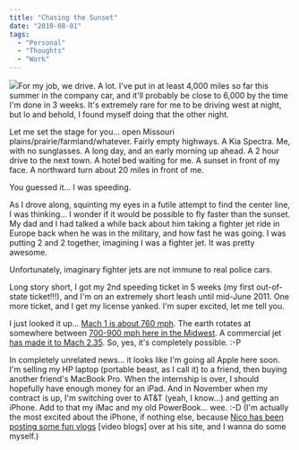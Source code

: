 ```yaml
---
title: "Chasing the Sunset"
date: "2010-08-01"
tags:
  - "Personal"
  - "Thoughts"
  - "Work"
---
```


![](images/IMG_6307-copy-790545.jpg)For my job, we drive. A lot. I've put in at least 4,000 miles so far this summer in the company car, and it'll probably be close to 6,000 by the time I'm done in 3 weeks. It's extremely rare for me to be driving west at night, but lo and behold, I found myself doing that the other night.

Let me set the stage for you... open Missouri plains/prairie/farmland/whatever. Fairly empty highways. A Kia Spectra. Me, with no sunglasses. A long day, and an early morning up ahead. A 2 hour drive to the next town. A hotel bed waiting for me. A sunset in front of my face. A northward turn about 20 miles in front of me.

You guessed it... I was speeding.

As I drove along, squinting my eyes in a futile attempt to find the center line, I was thinking... I wonder if it would be possible to fly faster than the sunset. My dad and I had talked a while back about him taking a fighter jet ride in Europe back when he was in the military, and how fast he was going. I was putting 2 and 2 together, imagining I was a fighter jet. It was pretty awesome.

Unfortunately, imaginary fighter jets are not immune to real police cars.

Long story short, I got my 2nd speeding ticket in 5 weeks (my first out-of-state ticket!!!), and I'm on an extremely short leash until mid-June 2011. One more ticket, and I get my license yanked. I'm super excited, let me tell you.

I just looked it up... [Mach 1 is about 760 mph](http://en.wikipedia.org/wiki/Mach_number). The earth rotates at somewhere between [700-900 mph here in the Midwest](http://ask.yahoo.com/20020411.html). A commercial jet [has made it to Mach 2.35](http://en.wikipedia.org/wiki/Jet_aircraft). So, yes, it's completely possible. :-P

In completely unrelated news... it looks like I'm going all Apple here soon. I'm selling my HP laptop (portable beast, as I call it) to a friend, then buying another friend's MacBook Pro. When the internship is over, I should hopefully have enough money for an iPad. And in November when my contract is up, I'm switching over to AT&T (yeah, I know...) and getting an iPhone. Add to that my iMac and my old PowerBook... wee. :-D (I'm actually the most excited about the iPhone, if nothing else, because [Nico has been posting some fun vlogs](nicopolitan.com/) \[video blogs\] over at his site, and I wanna do some myself.)
